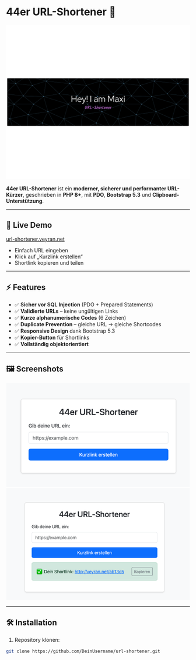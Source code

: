 

# 44er URL-Shortener 🚀

![Banner](assests/github-header-banner.png)

**44er URL-Shortener** ist ein **moderner, sicherer und performanter URL-Kürzer**, geschrieben in **PHP 8+**, mit **PDO**, **Bootstrap 5.3** und **Clipboard-Unterstützung**.

---

## 🌟 Live Demo

[url-shortener.veyran.net](assests/github-header-banner.png)

- Einfach URL eingeben
- Klick auf „Kurzlink erstellen“
- Shortlink kopieren und teilen

---

## ⚡ Features

- ✅ **Sicher vor SQL Injection** (PDO + Prepared Statements)
- ✅ **Validierte URLs** – keine ungültigen Links
- ✅ **Kurze alphanumerische Codes** (6 Zeichen)
- ✅ **Duplicate Prevention** – gleiche URL → gleiche Shortcodes
- ✅ **Responsive Design** dank Bootstrap 5.3
- ✅ **Kopier-Button** für Shortlinks
- ✅ **Vollständig objektorientiert**

---

## 🖼 Screenshots

![Formular](assests/img.png)  
![Shortlink](assests/img2.png)

---

## 🛠 Installation

1. Repository klonen:

```bash
git clone https://github.com/DeinUsername/url-shortener.git


